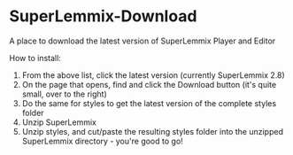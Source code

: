 # SuperLemmix-Download
A place to download the latest version of SuperLemmix Player and Editor

How to install:

1) From the above list, click the latest version (currently SuperLemmix 2.8)
2) On the page that opens, find and click the Download button (it's quite small, over to the right)
3) Do the same for styles to get the latest version of the complete styles folder
4) Unzip SuperLemmix
5) Unzip styles, and cut/paste the resulting styles folder into the unzipped SuperLemmix directory - you're good to go!
